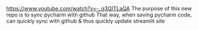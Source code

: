 https://www.youtube.com/watch?v=-_g3QITLaQA
The purpose of this new repo is to sync pycharm with github
That way, when saving pycharm code, can quickly sync with github
& thus quickly update streamlit site